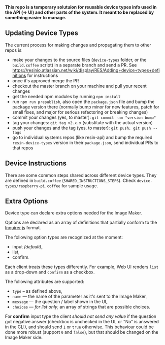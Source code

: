 **This repo is a temporary solutuion for reusable device types info used in the API (-> UI) and other parts of the system. It meant to be replaced by something easier to manage.**

## Updating Device Types

The current process for making changes and propagating them to other repos is:

* make your changes to the source files (`device-types` folder, or the `build.coffee` script) in a separate branch and send a PR. See https://resinio.atlassian.net/wiki/display/RES/Adding+device+types+definitions for instructions
* once it's approved merge the PR
* checkout the master branch on your machine and pull your recent changes
* get the needed npm modules by running `npm install`
* run `npm run prepublish`, also open the `package.json` file and bump the package version there (normally bump minor for new features, patch for small fixes, and major for serious refactoring or breaking changes)
* commit your changes (yes, to master): `git commit -am "version bump"`
* tag your changes: `git tag v2.x.x` (substitute with the actual version)
* push your changes and the tag (yes, to master): `git push; git push --tags`
* go to individual systems repos (like resin-api) and bump the required `resin-device-types` version in their `package.json`, send individual PRs to that repos

## Device Instructions

There are some common steps shared across different device types. They are defined in `build.coffee` (`SHARED_INSTRUCTIONS_STEPS`). Check `device-types/raspberry-pi.coffee` for sample usage.

## Extra Options

Device type can declare extra options needed for the Image Maker.

Options are declared as an array of definitions that partially conform to the [Inquirer.js](https://github.com/SBoudrias/Inquirer.js/) format.

The following option types are recognized at the moment:

* input _(default)_,
* list,
* confirm.

Each client treats these types differently. For example, Web UI renders `list` as a drop-down and `confirm` as a checkbox.

The following attributes are supported:

* `type` – as defined above,
* `name` — the name of the parameter as it's sent to the Image Maker,
* `message` — the question / label shown in the UI,
* `choices` — _for list only_; an array of strings that are possible choices.

For **confirm** input type the client _should not send any value_ if the question got negative answer (checkbox is unchecked in the UI, or "No" is answered in the CLI), and should send `1` or `true` otherwise. This behaviour could be done more robust (support `0` and `false`), but that should be changed on the Image Maker side.
